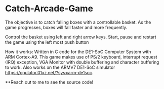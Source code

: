 # Catch-Arcade-Game

The objective is to catch falling boxes with a controllable basket. As the game progresses, boxes will fall faster and more frequently.

Control the basket using left and right arrow keys.
Start, pause and restart the game using the left most push button

How it works:
Written in C code for the DE1-SoC Computer System with ARM Cortex-A9. This game makes use of PS/2 keyboard, interrupt request (IRQ) exception, VGA Monitor with double buffering and character buffering to work. Also works on the ARMV7 DE1-SoC simulator https://cpulator.01xz.net/?sys=arm-de1soc.

**Reach out to me to see the source code!
